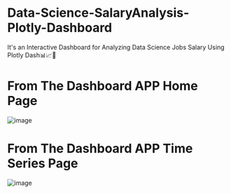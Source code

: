 # Data-Science-SalaryAnalysis-Plotly-Dashboard
It's an Interactive Dashboard for Analyzing Data Science Jobs Salary Using Plotly Dash📊📈🥰
# From The Dashboard APP Home Page
![image](https://github.com/modyehab810/Data-Science-SalaryAnalysis-Plotly-Dashboard/assets/114261123/0af714b2-5798-467b-909a-c7ce46160d74)

# From The Dashboard APP Time Series Page
![image](https://github.com/modyehab810/Data-Science-SalaryAnalysis-Plotly-Dashboard/assets/114261123/72ceced4-1e84-497d-8ecf-b4ae4104c581)
